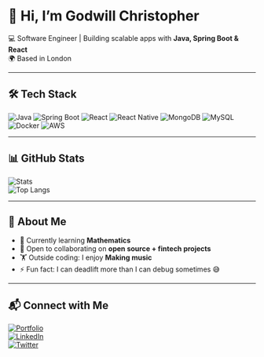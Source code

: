 # 👋 Hi, I’m Godwill Christopher

💻 Software Engineer | Building scalable apps with **Java, Spring Boot & React**  
🌍 Based in London  

---

## 🛠️ Tech Stack
![Java](https://img.shields.io/badge/Java-ED8B00?style=for-the-badge&logo=openjdk&logoColor=white)
![Spring Boot](https://img.shields.io/badge/Spring%20Boot-6DB33F?style=for-the-badge&logo=springboot&logoColor=white)
![React](https://img.shields.io/badge/React-20232A?style=for-the-badge&logo=react&logoColor=61DAFB)
![React Native](https://img.shields.io/badge/React_Native-20232A?style=for-the-badge&logo=react&logoColor=61DAFB)
![MongoDB](https://img.shields.io/badge/MongoDB-4EA94B?style=for-the-badge&logo=mongodb&logoColor=white)
![MySQL](https://img.shields.io/badge/MySQL-005C84?style=for-the-badge&logo=mysql&logoColor=white)
![Docker](https://img.shields.io/badge/Docker-2496ED?style=for-the-badge&logo=docker&logoColor=white)
![AWS](https://img.shields.io/badge/AWS-232F3E?style=for-the-badge&logo=amazonaws&logoColor=white)

---

## 📊 GitHub Stats
![Stats](https://github-readme-stats.vercel.app/api?username=CodaBlurd&show_icons=true&theme=radical)  
![Top Langs](https://github-readme-stats.vercel.app/api/top-langs/?username=CodaBlurd&layout=compact&theme=radical)  

---

## 🌱 About Me
- 🎯 Currently learning **Mathematics**  
- 🤝 Open to collaborating on **open source + fintech projects**  
- 🏋️ Outside coding: I enjoy **Making music**  
- ⚡ Fun fact: I can deadlift more than I can debug sometimes 😅  

---

## 📬 Connect with Me
[![Portfolio](https://img.shields.io/badge/Portfolio-000?style=for-the-badge&logo=vercel&logoColor=white)](https://my-portfolio-3g68.vercel.app/)  
[![LinkedIn](https://img.shields.io/badge/LinkedIn-0A66C2?style=for-the-badge&logo=linkedin&logoColor=white)](https://linkedin.com/in/godwill-christopher/)  
[![Twitter](https://img.shields.io/badge/Twitter-1DA1F2?style=for-the-badge&logo=twitter&logoColor=white)](https://twitter.com/Generics09)  

